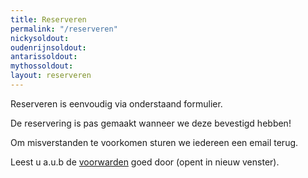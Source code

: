 ```yaml
---
title: Reserveren
permalink: "/reserveren"
nickysoldout:
oudenrijnsoldout:
antarissoldout:
mythossoldout:
layout: reserveren
---
```


Reserveren is eenvoudig via onderstaand formulier.

De reservering is pas gemaakt wanneer we deze bevestigd hebben!

Om misverstanden te voorkomen sturen we iedereen een email terug.

Leest u a.u.b de [voorwarden](voorwaarden) goed door (opent in nieuw venster).
